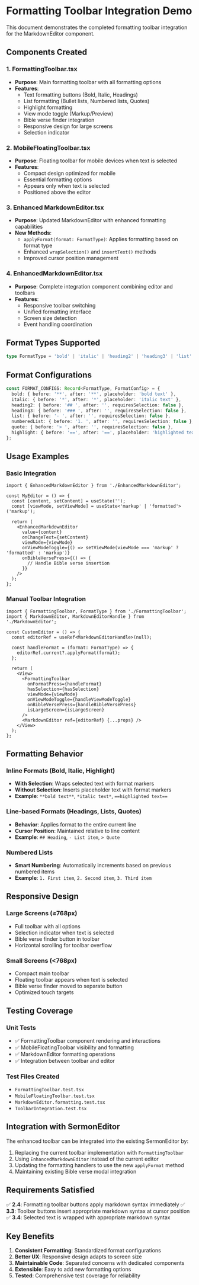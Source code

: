 # Formatting Toolbar Integration Demo

This document demonstrates the completed formatting toolbar integration for the MarkdownEditor component.

## Components Created

### 1. FormattingToolbar.tsx
- **Purpose**: Main formatting toolbar with all formatting options
- **Features**:
  - Text formatting buttons (Bold, Italic, Headings)
  - List formatting (Bullet lists, Numbered lists, Quotes)
  - Highlight formatting
  - View mode toggle (Markup/Preview)
  - Bible verse finder integration
  - Responsive design for large screens
  - Selection indicator

### 2. MobileFloatingToolbar.tsx
- **Purpose**: Floating toolbar for mobile devices when text is selected
- **Features**:
  - Compact design optimized for mobile
  - Essential formatting options
  - Appears only when text is selected
  - Positioned above the editor

### 3. Enhanced MarkdownEditor.tsx
- **Purpose**: Updated MarkdownEditor with enhanced formatting capabilities
- **New Methods**:
  - `applyFormat(format: FormatType)`: Applies formatting based on format type
  - Enhanced `wrapSelection()` and `insertText()` methods
  - Improved cursor position management

### 4. EnhancedMarkdownEditor.tsx
- **Purpose**: Complete integration component combining editor and toolbars
- **Features**:
  - Responsive toolbar switching
  - Unified formatting interface
  - Screen size detection
  - Event handling coordination

## Format Types Supported

```typescript
type FormatType = 'bold' | 'italic' | 'heading2' | 'heading3' | 'list' | 'numberedList' | 'quote' | 'highlight';
```

## Format Configurations

```typescript
const FORMAT_CONFIGS: Record<FormatType, FormatConfig> = {
  bold: { before: '**', after: '**', placeholder: 'bold text' },
  italic: { before: '*', after: '*', placeholder: 'italic text' },
  heading2: { before: '## ', after: '', requiresSelection: false },
  heading3: { before: '### ', after: '', requiresSelection: false },
  list: { before: '- ', after: '', requiresSelection: false },
  numberedList: { before: '1. ', after: '', requiresSelection: false },
  quote: { before: '> ', after: '', requiresSelection: false },
  highlight: { before: '==', after: '==', placeholder: 'highlighted text' }
};
```

## Usage Examples

### Basic Integration
```tsx
import { EnhancedMarkdownEditor } from './EnhancedMarkdownEditor';

const MyEditor = () => {
  const [content, setContent] = useState('');
  const [viewMode, setViewMode] = useState<'markup' | 'formatted'>('markup');

  return (
    <EnhancedMarkdownEditor
      value={content}
      onChangeText={setContent}
      viewMode={viewMode}
      onViewModeToggle={() => setViewMode(viewMode === 'markup' ? 'formatted' : 'markup')}
      onBibleVersePress={() => {
        // Handle Bible verse insertion
      }}
    />
  );
};
```

### Manual Toolbar Integration
```tsx
import { FormattingToolbar, FormatType } from './FormattingToolbar';
import { MarkdownEditor, MarkdownEditorHandle } from './MarkdownEditor';

const CustomEditor = () => {
  const editorRef = useRef<MarkdownEditorHandle>(null);
  
  const handleFormat = (format: FormatType) => {
    editorRef.current?.applyFormat(format);
  };

  return (
    <View>
      <FormattingToolbar
        onFormatPress={handleFormat}
        hasSelection={hasSelection}
        viewMode={viewMode}
        onViewModeToggle={handleViewModeToggle}
        onBibleVersePress={handleBibleVersePress}
        isLargeScreen={isLargeScreen}
      />
      <MarkdownEditor ref={editorRef} {...props} />
    </View>
  );
};
```

## Formatting Behavior

### Inline Formats (Bold, Italic, Highlight)
- **With Selection**: Wraps selected text with format markers
- **Without Selection**: Inserts placeholder text with format markers
- **Example**: `**bold text**`, `*italic text*`, `==highlighted text==`

### Line-based Formats (Headings, Lists, Quotes)
- **Behavior**: Applies format to the entire current line
- **Cursor Position**: Maintained relative to line content
- **Example**: `## Heading`, `- List item`, `> Quote`

### Numbered Lists
- **Smart Numbering**: Automatically increments based on previous numbered items
- **Example**: `1. First item`, `2. Second item`, `3. Third item`

## Responsive Design

### Large Screens (≥768px)
- Full toolbar with all options
- Selection indicator when text is selected
- Bible verse finder button in toolbar
- Horizontal scrolling for toolbar overflow

### Small Screens (<768px)
- Compact main toolbar
- Floating toolbar appears when text is selected
- Bible verse finder moved to separate button
- Optimized touch targets

## Testing Coverage

### Unit Tests
- ✅ FormattingToolbar component rendering and interactions
- ✅ MobileFloatingToolbar visibility and formatting
- ✅ MarkdownEditor formatting operations
- ✅ Integration between toolbar and editor

### Test Files Created
- `FormattingToolbar.test.tsx`
- `MobileFloatingToolbar.test.tsx`
- `MarkdownEditor.formatting.test.tsx`
- `ToolbarIntegration.test.tsx`

## Integration with SermonEditor

The enhanced toolbar can be integrated into the existing SermonEditor by:

1. Replacing the current toolbar implementation with `FormattingToolbar`
2. Using `EnhancedMarkdownEditor` instead of the current editor
3. Updating the formatting handlers to use the new `applyFormat` method
4. Maintaining existing Bible verse modal integration

## Requirements Satisfied

✅ **2.4**: Formatting toolbar buttons apply markdown syntax immediately
✅ **3.3**: Toolbar buttons insert appropriate markdown syntax at cursor position  
✅ **3.4**: Selected text is wrapped with appropriate markdown syntax

## Key Benefits

1. **Consistent Formatting**: Standardized format configurations
2. **Better UX**: Responsive design adapts to screen size
3. **Maintainable Code**: Separated concerns with dedicated components
4. **Extensible**: Easy to add new formatting options
5. **Tested**: Comprehensive test coverage for reliability